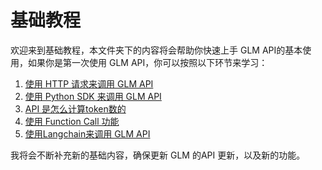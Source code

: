 # 基础教程

欢迎来到基础教程，本文件夹下的内容将会帮助你快速上手 GLM API的基本使用，如果你是第一次使用 GLM API，你可以按照以下环节来学习：

1. [使用 HTTP 请求来调用 GLM API](glm_http_request.ipynb)
2. [使用 Python SDK 来调用 GLM API](glm_pysdk.ipynb)
3. [API 是怎么计算token数的](glm_token_count.ipynb)
4. [使用 Function Call 功能](glm_function_call.ipynb)
5. [使用Langchain来调用 GLM API](glm_langchain.ipynb)

我将会不断补充新的基础内容，确保更新 GLM 的API 更新，以及新的功能。